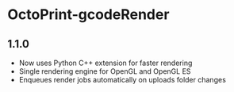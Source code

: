 # OctoPrint-gcodeRender

## 1.1.0 

* Now uses Python C++ extension for faster rendering
* Single rendering engine for OpenGL and OpenGL ES
* Enqueues render jobs automatically on uploads folder changes
